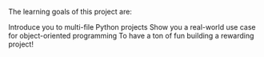 The learning goals of this project are:

Introduce you to multi-file Python projects
Show you a real-world use case for object-oriented programming
To have a ton of fun building a rewarding project!
